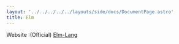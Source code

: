 ```yaml
---
layout: '../../../../../layouts/side/docs/DocumentPage.astro'
title: Elm
---
```

Website :(Official) [Elm-Lang](https://elm-lang.org/)